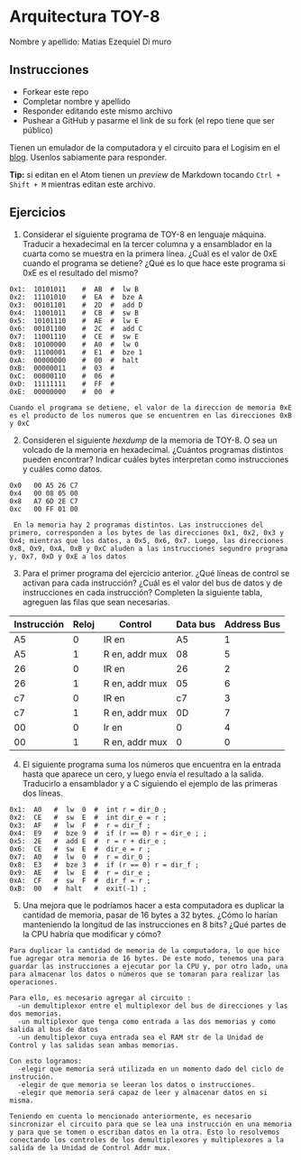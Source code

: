 # Arquitectura TOY-8

Nombre y apellido:  Matias Ezequiel Di muro

## Instrucciones

- Forkear este repo
- Completar nombre y apellido
- Responder editando este mismo archivo
- Pushear a GitHub y pasarme el link de su fork (el repo tiene que ser público)


Tienen un emulador de la computadora y el circuito para el Logisim en el [blog](https://la35.net/orga/emulador.html). Usenlos sabiamente para responder.

**Tip:** si editan en el Atom tienen un _preview_ de Markdown tocando `Ctrl + Shift + M` mientras editan este archivo.
## Ejercicios

1. Considerar el siguiente programa de TOY-8 en lenguaje máquina. Traducir a hexadecimal en la tercer columna y a ensamblador en la cuarta como se muestra en la primera línea. ¿Cuál es el valor de 0xE cuando el programa se detiene? ¿Qué es lo que hace este programa si 0xE es el resultado del mismo?

```
0x1:  10101011    #  AB  #  lw B
0x2:  11101010    #  EA  #  bze A
0x3:  00101101    #  2D  #  add D
0x4:  11001011    #  CB  #  sw B
0x5:  10101110    #  AE  #  lw E
0x6:  00101100    #  2C  #  add C
0x7:  11001110    #  CE  #  sw E
0x8:  10100000    #  A0  #  lw 0
0x9:  11100001    #  E1  #  bze 1
0xA:  00000000    #  00  #  halt
0xB:  00000011    #  03  #   
0xC:  00000110    #  06  #   
0xD:  11111111    #  FF  #  
0xE:  00000000    #  00  #
```

`` Cuando el programa se detiene, el valor de la direccion de memoria 0xE es el producto de los numeros que se encuentren en las direcciones 0xB y 0xC ``

2. Consideren el siguiente _hexdump_ de la memoria de TOY-8. O sea un volcado de la memoria en hexadecimal. ¿Cuántos programas distintos pueden encontrar? Indicar cuáles bytes interpretan como instrucciones y cuáles como datos.

```
0x0   00 A5 26 C7
0x4   00 08 05 00
0x8   A7 6D 2E C7
0xc   00 FF 01 00
```

``  En la memoria hay 2 programas distintos. Las instrucciones del primero, corresponden a los bytes de las direcciones 0x1, 0x2, 0x3 y 0x4; mientras que los datos, a 0x5, 0x6, 0x7. Luego, las direcciones 0x8, 0x9, 0xA, 0xB y 0xC aluden a las instrucciones segundro programa y, 0x7, 0xD y 0xE a los datos  ``

3. Para el primer programa del ejercicio anterior. ¿Qué líneas de control se activan para cada instrucción? ¿Cuál es el valor del bus de datos y de instrucciones en cada instrucción? Completen la siguiente tabla, agreguen las filas que sean necesarias.

|Instrucción|Reloj|Control|Data bus|Address Bus|
|---|---|--------------|---|---|
|A5 |0  |IR en         |A5 |1  |
|A5 |1  |R en, addr mux|08 |5  |
|26 |0  |IR en         |26 |2  |
|26 |1  |R en, addr mux|05 |6  |
|c7 |0  |IR en         |c7 |3  |
|c7 |1  |R en, addr mux|0D |7  |
|00 |0  |Ir en         |0  |4  |
|00 |1  |R en, addr mux|0  |0  |  

4. El siguiente programa suma los números que encuentra en la entrada hasta que aparece un cero, y luego envía el resultado a la salida. Traducirlo a ensamblador y a C siguiendo el ejemplo de las primeras dos líneas.

```
0x1:  A0   #  lw  0  #  int r = dir_0 ;
0x2:  CE   #  sw  E  #  int dir_e = r ;
0x3:  AF   #  lw  F  #  r = dir_f ;
0x4:  E9   #  bze 9  #  if (r == 0) r = dir_e ; ;
0x5:  2E   #  add E  #  r = r + dir_e ; 
0x6:  CE   #  sw  E  #  dir_e = r ; 
0x7:  A0   #  lw  0  #  r = dir_0 ;
0x8:  E3   #  bze 3  #  if (r == 0) r = dir_f ;
0x9:  AE   #  lw  E  #  r = dir_e ;
0xA:  CF   #  sw  F  #  dir_f = r ;  
0xB:  00   #  halt   #  exit(-1) ;
```

5. Una mejora que le podríamos hacer a esta computadora es duplicar la cantidad de memoria, pasar de 16 bytes a 32 bytes. ¿Cómo lo harían manteniendo la longitud de las instrucciones en 8 bits? ¿Qué partes de la CPU habría que modificar y cómo?

```
Para duplicar la cantidad de memoria de la computadora, lo que hice fue agregar otra memoria de 16 bytes. De este modo, tenemos una para guardar las instrucciones a ejecutar por la CPU y, por otro lado, una para almacenar los datos o números que se tomaran para realizar las operaciones. 

Para ello, es necesario agregar al circuito :
  -un demultiplexor entre el multiplexor del bus de direcciones y las dos memorias.
  -un multiplexor que tenga como entrada a las dos memorias y como salida al bus de datos
  -un demultiplexor cuya entrada sea el RAM str de la Unidad de Control y las salidas sean ambas memorias.
  
Con esto logramos:
  -elegir que memoria será utilizada en un momento dado del ciclo de instrución.
  -elegir de que memoria se leeran los datos o instrucciones.
  -elegir que memoria será capaz de leer y almacenar datos en si misma.
  
Teniendo en cuenta lo mencionado anteriormente, es necesario sincronizar el circuito para que se lea una instrucción en una memoria y para que se tomen o escriban datos en la otra. Esto lo resolvemos conectando los controles de los demultiplexores y multiplexores a la salida de la Unidad de Control Addr mux.

```
